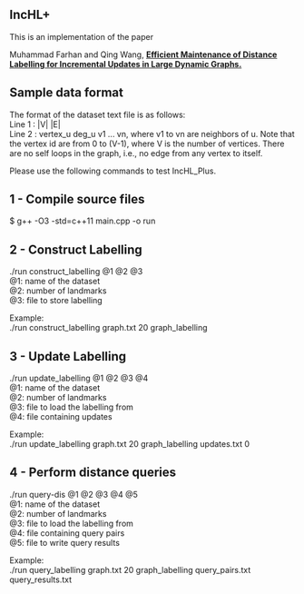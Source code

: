 ## IncHL+
This is an implementation of the paper<br/>

Muhammad Farhan and Qing Wang, **[Efficient Maintenance of Distance Labelling for Incremental Updates in Large Dynamic Graphs.](https://arxiv.org/abs/2102.08529)**

## Sample data format
The format of the dataset text file is as follows: <br/>
Line 1 : |V| |E| <br/>
Line 2 : vertex_u deg_u v1 ... vn, where v1 to vn are neighbors of u. Note that the vertex id are from 0 to (V-1), where V is the number of vertices. There are no self loops in the graph, i.e., no edge from any vertex to itself. 

Please use the following commands to test IncHL_Plus.

## 1 - Compile source files

$ g++ -O3 -std=c++11 main.cpp -o run

## 2 - Construct Labelling
./run construct_labelling @1 @2 @3<br/>
@1: name of the dataset<br/>
@2: number of landmarks<br/>
@3: file to store labelling

Example:<br/>
./run construct_labelling graph.txt 20 graph_labelling

## 3 - Update Labelling
./run update_labelling @1 @2 @3 @4<br/>
@1: name of the dataset<br/>
@2: number of landmarks<br/>
@3: file to load the labelling from<br/>
@4: file containing updates<br/>

Example:<br/>
./run update_labelling graph.txt 20 graph_labelling updates.txt 0

## 4 - Perform distance queries
./run query-dis @1 @2 @3 @4 @5<br/>
@1: name of the dataset<br/>
@2: number of landmarks<br/>
@3: file to load the labelling from<br/>
@4: file containing query pairs<br/>
@5: file to write query results<br/>

Example:<br/>
./run query_labelling graph.txt 20 graph_labelling query_pairs.txt query_results.txt
